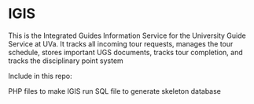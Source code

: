 # IGIS

This is the Integrated Guides Information Service for the University Guide Service at UVa. It tracks all incoming tour requests, manages the tour schedule, stores important UGS documents, tracks tour completion, and tracks the disciplinary point system 

Include in this repo:

PHP files to make IGIS run
SQL file to generate skeleton database
